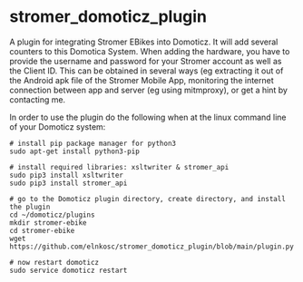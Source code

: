 # stromer_domoticz_plugin
A plugin for integrating Stromer EBikes into Domoticz. It will add several counters to this Domotica System. When adding the hardware, you have to provide the username and password for your Stromer account as well as the Client ID. This can be obtained in several ways (eg extracting it out of the Android apk file of the Stromer Mobile App, monitoring the internet connection between app and server (eg using mitmproxy), or get a hint by contacting me.

In order to use the plugin do the following when at the linux command line of your Domoticz system:
```
# install pip package manager for python3
sudo apt-get install python3-pip

# install required libraries: xsltwriter & stromer_api
sudo pip3 install xsltwriter
sudo pip3 install stromer_api

# go to the Domoticz plugin directory, create directory, and install the plugin
cd ~/domoticz/plugins
mkdir stromer-ebike
cd stromer-ebike
wget https://github.com/elnkosc/stromer_domoticz_plugin/blob/main/plugin.py

# now restart domoticz
sudo service domoticz restart

